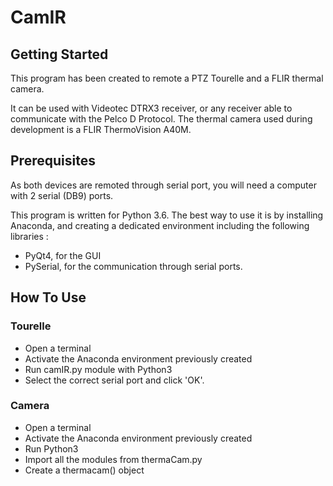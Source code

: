 # CamIR

## Getting Started

This program has been created to remote a PTZ Tourelle and a FLIR thermal camera.

It can be used with Videotec DTRX3 receiver, or any receiver able to communicate with the Pelco D Protocol.
The thermal camera used during development is a FLIR ThermoVision A40M.


## Prerequisites

As both devices are remoted through serial port, you will need a computer with 2 serial (DB9) ports.


This program is written for Python 3.6. The best way to use it is by installing Anaconda, and creating a dedicated environment including the following libraries :

 - PyQt4, for the GUI
 - PySerial, for the communication through serial ports.

## How To Use

### Tourelle

 - Open a terminal
 - Activate the Anaconda environment previously created
 - Run camIR.py module with Python3
 - Select the correct serial port and click 'OK'.

### Camera

 - Open a terminal
 - Activate the Anaconda environment previously created
 - Run Python3
 - Import all the modules from thermaCam.py
 - Create a thermacam() object
